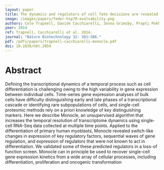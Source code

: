 ```yaml
---
layout: paper
title: The dynamics and regulators of cell fate decisions are revealed by pseudotemporal ordering of single cells
image: /images/papers/feder-hsp70-evolvability.png
authors: Cole Trapnell, Davide Cacchiarelli, Jonna Grimsby, Prapti Pokharel, Shuqiang Li, Michael Morse, Niall J. Lennon, Kenneth J. Livak, Tarjei S. Mikkelsen, John L. Rinn.
year: 2014
ref: Trapnell, Cacchiarelli et al. 2014.
journal: "Nature Biotechnology 32: 381–386."
pdf: /pdfs/papers/trapnell-cacchiarelli-monocle.pdf
doi: 10.1038/nbt.2859
---
```


# Abstract

Defining the transcriptional dynamics of a temporal process such as cell differentiation is challenging owing to the high variability in gene expression between
individual cells. Time-series gene expression analyses of bulk cells have difficulty distinguishing early and late phases of a transcriptional cascade or
identifying rare subpopulations of cells, and single-cell proteomic methods rely on a priori knowledge of key distinguishing markers. Here we describe Monocle,
an unsupervised algorithm that increases the temporal resolution of transcriptome dynamics using single-cell RNA-Seq data collected at multiple time points.
Applied to the differentiation of primary human myoblasts, Monocle revealed switch-like changes in expression of key regulatory factors, sequential waves of
gene regulation, and expression of regulators that were not known to act in differentiation. We validated some of these predicted regulators in a loss-of
function screen. Monocle can in principle be used to recover single-cell gene expression kinetics from a wide array of cellular processes, including
differentiation, proliferation and oncogenic transformation
